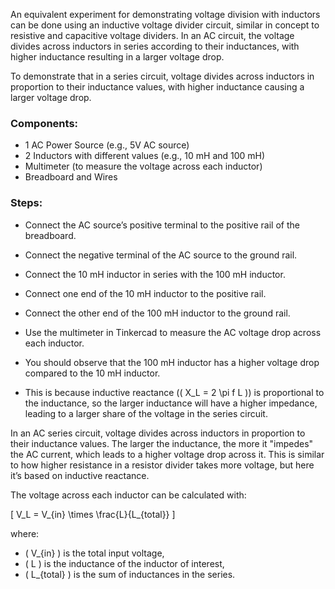 An equivalent experiment for demonstrating voltage division with inductors can be done using an inductive voltage divider circuit, similar in concept to resistive and capacitive voltage dividers. In an AC circuit, the voltage divides across inductors in series according to their inductances, with higher inductance resulting in a larger voltage drop.

To demonstrate that in a series circuit, voltage divides across inductors in proportion to their inductance values, with higher inductance causing a larger voltage drop.

### Components:

- 1 AC Power Source (e.g., 5V AC source)
- 2 Inductors with different values (e.g., 10 mH and 100 mH)
- Multimeter (to measure the voltage across each inductor)
- Breadboard and Wires

### Steps:

   - Connect the AC source’s positive terminal to the positive rail of the breadboard.
   - Connect the negative terminal of the AC source to the ground rail.

   - Connect the 10 mH inductor in series with the 100 mH inductor.
   - Connect one end of the 10 mH inductor to the positive rail.
   - Connect the other end of the 100 mH inductor to the ground rail.

   - Use the multimeter in Tinkercad to measure the AC voltage drop across each inductor.
   - You should observe that the 100 mH inductor has a higher voltage drop compared to the 10 mH inductor.
   - This is because inductive reactance (\( X_L = 2 \pi f L \)) is proportional to the inductance, so the larger inductance will have a higher impedance, leading to a larger share of the voltage in the series circuit.

In an AC series circuit, voltage divides across inductors in proportion to their inductance values. The larger the inductance, the more it "impedes" the AC current, which leads to a higher voltage drop across it. This is similar to how higher resistance in a resistor divider takes more voltage, but here it’s based on inductive reactance.

The voltage across each inductor can be calculated with:

\[
V_L = V_{in} \times \frac{L}{L_{total}}
\]

where:
- \( V_{in} \) is the total input voltage,
- \( L \) is the inductance of the inductor of interest,
- \( L_{total} \) is the sum of inductances in the series.

